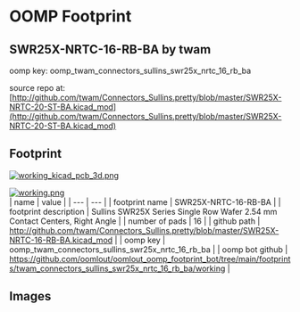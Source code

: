 # OOMP Footprint  
## SWR25X-NRTC-16-RB-BA  by twam  
  
oomp key: oomp_twam_connectors_sullins_swr25x_nrtc_16_rb_ba  
  
source repo at: [http://github.com/twam/Connectors_Sullins.pretty/blob/master/SWR25X-NRTC-20-ST-BA.kicad_mod](http://github.com/twam/Connectors_Sullins.pretty/blob/master/SWR25X-NRTC-20-ST-BA.kicad_mod)  
## Footprint  
  
[![working_kicad_pcb_3d.png](working_kicad_pcb_3d_600.png)](working_kicad_pcb_3d.png)  
  
[![working.png](working_600.png)](working.png)  
| name | value | 
| --- | --- | 
| footprint name | SWR25X-NRTC-16-RB-BA | 
| footprint description | Sullins SWR25X Series Single Row Wafer 2.54 mm Contact Centers, Right Angle | 
| number of pads | 16 | 
| github path | http://github.com/twam/Connectors_Sullins.pretty/blob/master/SWR25X-NRTC-16-RB-BA.kicad_mod | 
| oomp key | oomp_twam_connectors_sullins_swr25x_nrtc_16_rb_ba | 
| oomp bot github | https://github.com/oomlout/oomlout_oomp_footprint_bot/tree/main/footprints/twam_connectors_sullins_swr25x_nrtc_16_rb_ba/working | 
## Images  
